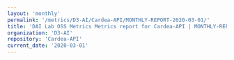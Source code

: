 ```yaml
---
layout: 'monthly'
permalink: '/metrics/D3-AI/Cardea-API/MONTHLY-REPORT-2020-03-01/'
title: 'DAI Lab OSS Metrics Metrics report for Cardea-API | MONTHLY-REPORT-2020-03-01'
organization: 'D3-AI'
repository: 'Cardea-API'
current_date: '2020-03-01'
---
```

